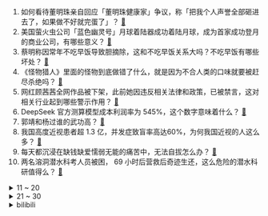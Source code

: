 1. 如何看待董明珠亲自回应「董明珠健康家」争议，称「把我个人声誉全部砸进去了，如果做不好就完蛋了」？ [:link:](https://www.zhihu.com/question/13855818148)
2. 美国萤火虫公司「蓝色幽灵号」月球着陆器成功着陆月球，成为首家成功登月的商业公司，有哪些意义？ [:link:](https://www.zhihu.com/question/13843765292)
3. 蔡明称因常年不吃早饭导致胆摘除，这和不吃早饭关系大吗？不吃早饭有哪些坏处？ [:link:](https://www.zhihu.com/question/13817925698)
4. 《怪物猎人》里面的怪物到底做错了什么，就是因为不合人类的口味就要被赶尽杀绝吗？ [:link:](https://www.zhihu.com/question/13799253828)
5. 网红顾茜茜全网作品被下架，此前她因违反相关法律和政策，已被禁言，这对相关行业起到哪些警示作用？ [:link:](https://www.zhihu.com/question/13624670890)
6. DeepSeek 官方测算模型成本利润率为 545%，这个数字意味着什么？ [:link:](https://www.zhihu.com/question/13733505856)
7. 郭靖和杨过谁的武功高？ [:link:](https://www.zhihu.com/question/29143770)
8. 我国高度近视患者超 1.3 亿，并发症致盲率高达60%，为何我国近视的人这么多？ [:link:](https://www.zhihu.com/question/13702420558)
9. 每天都沉浸在缺钱缺爱懦弱无能的痛苦中，无法自拔怎么办？ [:link:](https://www.zhihu.com/question/7415615962)
10. 两名溶洞潜水科考人员被困， 69 小时后营救后奇迹生还，这么危险的潜水科研值得么？ [:link:](https://www.zhihu.com/question/13653601935)
<details>
<summary>11 ~ 20</summary>

11. 2 月底大回暖，3 月初将剧烈降温，天气为什么会这样剧烈变化？是不是坏现象？ [:link:](https://www.zhihu.com/question/13616746035)
12. 花旗银行误给客户存 81 万亿美元，足以收购整个美国股市，90 分钟后才发现，为何会出现如此严重错误？ [:link:](https://www.zhihu.com/question/13754808674)
13. 乌总统泽连斯基称「若乌克兰可以加入北约，愿意辞职」，乌克兰能加入北约吗？局势会如何发展？ [:link:](https://www.zhihu.com/question/13888453008)
14. 「考研改成绩骗父母」生意火爆，商家利用前端技术暂时修改网页两天接几百单，如何看待此事？ [:link:](https://www.zhihu.com/question/13540678000)
15. 方大同和大 S 都长期素食，长期吃素会影响健康吗？应该怎样「科学吃素」？ [:link:](https://www.zhihu.com/question/13740868418)
16. 传奇投资者格兰瑟姆警告，美股即将崩盘，AI 泡沫终将破裂，美股当前 AI 泡沫有多大？ [:link:](https://www.zhihu.com/question/13719808639)
17. 网传优酷正进行电视剧集数变革，最多只能12集，如何看待这一传闻？若属实，将给影视市场带来哪些影响？ [:link:](https://www.zhihu.com/question/13658586246)
18. 英国与乌克兰签署 22.6 亿英镑贷款协议，以加强乌国防能力，释放了哪些信号？ [:link:](https://www.zhihu.com/question/13799166723)
19. 为什么功夫片里中国人都是以技降力，没有以力降技的？ [:link:](https://www.zhihu.com/question/10397352064)
20. 如何评价比亚迪与大疆合作发布的智能车载无人机「灵鸢」？ [:link:](https://www.zhihu.com/question/13647450592)
</details>
<details>
<summary>21 ~ 30</summary>

21. 21级学生兼女演员龙某某前往西安拍摄短剧失联”目前情况怎么样? [:link:](https://www.zhihu.com/question/13591539443)
22. 特朗普和泽连斯基首脑会谈变激烈「骂战」，从外交角度来看，这是一种怎样的水平？算得上「翻车」吗？ [:link:](https://www.zhihu.com/question/13731642055)
23. 如何看待《怪物猎人·荒野》的差评如潮？ [:link:](https://www.zhihu.com/question/13753404816)
24. 西雅图是一座怎样的城市？ [:link:](https://www.zhihu.com/question/29211448)
25. 《哪吒之魔童闹海》中无量仙翁为什么说天元鼎是阐教根基？ [:link:](https://www.zhihu.com/question/11906192085)
26. 2024 年个税年度汇算于 3 月 1 日开始，申报有哪些注意事项？你是可以退税还是要补税？ [:link:](https://www.zhihu.com/question/13714911172)
27. 为什么枯山水在中国不流行？ [:link:](https://www.zhihu.com/question/23448967)
28. 短期内「金价跳水」「金价大跳水」等话题引发热议，黄金涨价好还是跌价好？普通人怎么购买黄金？ [:link:](https://www.zhihu.com/question/13699636148)
29. 欧盟委员会主席冯德莱恩称「印度和欧盟将争取 2025 年达成自由贸易协议」，双方有哪些合作？ [:link:](https://www.zhihu.com/question/13652553611)
30. 炒股让你明白了什么真理？ [:link:](https://www.zhihu.com/question/4266763579)
</details><details>
<summary>bilibili</summary>

</details>